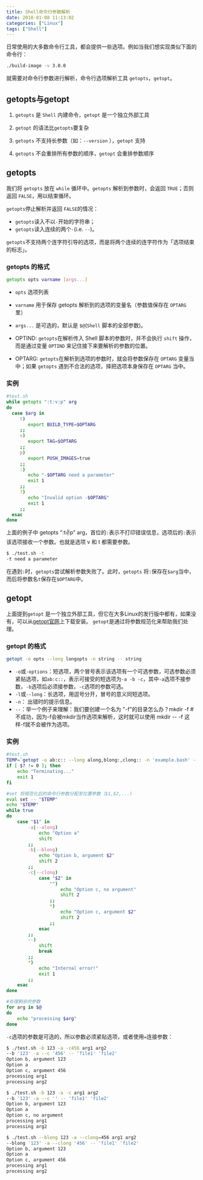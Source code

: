 ```yaml
---
title: Shell命令行参数解析
date: 2018-01-08 11:13:02
categories: ["Linux"]
tags: ["Shell"]
---
```


日常使用的大多数命令行工具，都会提供一些选项。例如当我们想实现类似下面的命令行：

``` bash
./build-image -v 3.0.0
```

就需要对命令行参数进行解析，命令行选项解析工具 `getopts`，`getopt`。

<!-- more -->

## getopts与getopt

1. `getopts` 是 `Shell` 内建命令，`getopt` 是一个独立外部工具

2. `getopt` 的语法比`getopts`要复杂

3. `getopts` 不支持长参数（如：`--version` ），`getopt` 支持

4. `getopts` 不会重排所有参数的顺序，`getopt` 会重排参数顺序

## getopts

我们将 `getopts` 放在 `while` 循环中。`getopts` 解析到参数时，会返回 `TRUE`；否则返回 `FALSE`，用以结束循环。

`getopts`停止解析并返回 `FALSE`的情况：

- `getopts`读入不以`-`开始的字符串；
- `getopts`读入连续的两个`-`(i.e. `--`)。

`getopts`不支持两个连字符引导的选项，而是将两个连续的连字符作为「选项结束的标志」。

### getopts 的格式
``` bash
getopts opts varname [args...]
```

- `opts` 选项列表
- `varname` 用于保存 getopts 解析到的选项的变量名（参数值保存在 `OPTARG` 里）
- `args...` 是可选的，默认是 `$@`(`Shell` 脚本的全部参数)。

- OPTIND: `getopts`在解析传入 Shell 脚本的参数时，并不会执行 `shift` 操作，而是通过变量 `OPTIND` 来记住接下来要解析的参数的位置。
- OPTARG: `getopts`在解析到选项的参数时，就会将参数保存在 `OPTARG` 变量当中；如果 `getopts` 遇到不合法的选项，择把选项本身保存在 `OPTARG` 当中。

### 实例
``` bash
#test.sh
while getopts ":t:v:p" arg
do
  case $arg in
     t)
        export BUILD_TYPE=$OPTARG
     ;;
     v)
        export TAG=$OPTARG
     ;;
     p)
        export PUSH_IMAGES=true
     ;;
     :)
        echo "-$OPTARG need a parameter"
        exit 1
     ;;
     ?)
        echo "Invalid option -$OPTARG"
        exit 1
     ;;
  esac
done

```

上面的例子中 getopts ":t:v:p" arg，首位的`:`表示不打印错误信息，选项后的`:`表示该选项接收一个参数。也就是选项 v 和 t 都需要参数。
``` bash
$ ./test.sh -t
-t need a parameter
```

在遇到`:`时，`getopts`尝试解析参数失败了。此时，`getopts` 将`:`保存在`$arg`当中，而后将参数名`t`保存在`$OPTARG`中。

## getopt
上面提到`getopt` 是一个独立外部工具，但它在大多Linux的发行版中都有，如果没有，可以从[getopt官网](http://frodo.looijaard.name/project/getopt)上下载安装。
`getopt`是通过将参数规范化来帮助我们处理。

### getopt 的格式
``` bash
getopt -o opts --long longopts -n string -- string
```
- `-o`或`-options`：短选项，两个冒号表示该选项有一个可选参数，可选参数必须紧贴选项，如`ab:c::`，表示可接受的短选项为`-a -b -c`，其中`-a`选项不接参数，`-b`选项后必须接参数，`-c`选项的参数可选。
- `-l`或`--long`：长选项，用逗号分开，冒号的意义同短选项。
- `-n`： 出错时的提示信息。
- `--`：举一个例子来理解：我们要创建一个名为 "-f"的目录怎么办？mkdir -f #不成功，因为-f会被mkdir当作选项来解析，这时就可以使用 mkdir -- -f 这样-f就不会被作为选项。

### 实例

``` bash
#test.sh
TEMP=`getopt -o ab:c:: --long along,blong:,clong:: -n 'example.bash' -- "$@"`
if [ $? != 0 ]; then
    echo "Terminating..."
    exit 1
fi

#set 将规范化后的命令行参数分配至位置参数（$1,$2,...)
eval set -- "$TEMP"
echo "$TEMP"
while true
do
    case "$1" in
        -a|--along)
            echo "Option a"
            shift
        ;;
        -b|--blong)
            echo "Option b, argument $2"
            shift 2
        ;;
        -c|--clong)
            case "$2" in
                "")
                    echo "Option c, no argument"
                    shift 2
                ;;
                *)
                    echo "Option c, argument $2"
                    shift 2
                ;;
            esac
        ;;
        --)
            shift
            break
        ;;
        *)
            echo "Internal error!"
            exit 1
        ;;
    esac
done

#处理剩余的参数
for arg in $@
do
    echo "processing $arg"
done
```

`-c`选项的参数是可选的，所以参数必须紧贴选项，或者使用`=`连接参数：

``` bash
$ ./test.sh -b 123 -a -c456 arg1 arg2
--b '123' -a --c '456' -- 'file1' 'file2'
Option b, argument 123
Option a
Option c, argument 456
processing arg1
processing arg2

$ ./test.sh -b 123 -a -c arg1 arg2
--b '123' -a --c '' -- 'file1' 'file2'
Option b, argument 123
Option a
Option c, no argument
processing arg1
processing arg2

$ ./test.sh --blong 123 -a --clong=456 arg1 arg2
--blong '123' -a --clong '456' -- 'file1' 'file2'
Option b, argument 123
Option a
Option c, argument 456
processing arg1
processing arg2
```